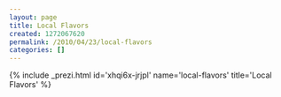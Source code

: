 ```yaml
---
layout: page
title: Local Flavors
created: 1272067620
permalink: /2010/04/23/local-flavors
categories: []
---
```

{% include _prezi.html id='xhqi6x-jrjpl' name='local-flavors' title='Local Flavors' %}
